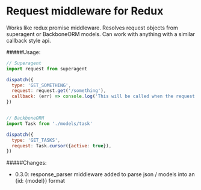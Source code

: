 # Request middleware for Redux

Works like redux promise middleware. Resolves request objects from superagent or BackboneORM models. Can work with anything with a similar callback style api.

#####Usage:

```javascript
// Superagent
import request from superagent

dispatch({
  type: 'GET_SOMETHING',
  request: request.get('/something'),
  callback: (err) => console.log('This will be called when the request completes. Useful for navigating after a request returns (login, etc). Errors should not be handled here - an error action is sent, work with that.'),
})


// BackboneORM
import Task from './models/task'

dispatch({
  type: 'GET_TASKS',
  request: Task.cursor({active: true}),
})
```

#####Changes:

- 0.3.0: response_parser middleware added to parse json / models into an {id: {model}} format
